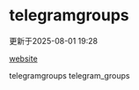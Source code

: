 # telegramgroups
更新于2025-08-01 19:28

[website](https://allgroups.github.io/telegramgroups/)

telegramgroups
telegram_groups
